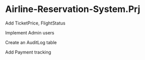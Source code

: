 # Airline-Reservation-System.Prj
Add TicketPrice, FlightStatus

Implement Admin users

Create an AuditLog table

Add Payment tracking
